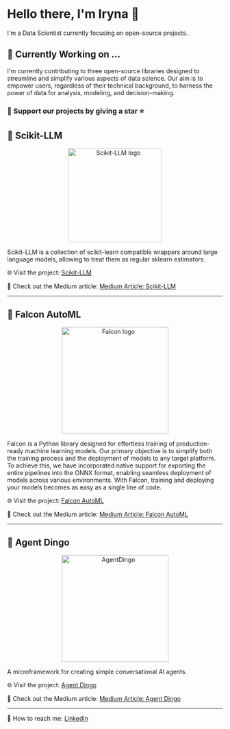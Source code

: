 # Hello there, I'm Iryna 👋

I'm a Data Scientist currently focusing on open-source projects. 

## 🔭 Currently Working on ...

I'm currently contributing to three open-source libraries designed to streamline and simplify various aspects of data science. Our aim is to empower users, regardless of their technical background, to harness the power of data for analysis, modeling, and decision-making.

### 🤝 Support our projects by giving a star ⭐

## 🚀 Scikit-LLM

<p align="center">
<picture>
  <source media="(prefers-color-scheme: light)" srcset="https://gist.githubusercontent.com/OKUA1/43d26803ba9cccd1ea478bb491fd9b83/raw/e3a5e7759f508a145fa35b204ed363164adabeca/skllm_icon_color.svg" >
  <source media="(prefers-color-scheme: dark)" srcset="https://gist.githubusercontent.com/OKUA1/43d26803ba9cccd1ea478bb491fd9b83/raw/e3a5e7759f508a145fa35b204ed363164adabeca/skllm_icon_white.svg">
  <img alt="Scikit-LLM logo" src="https://gist.githubusercontent.com/OKUA1/43d26803ba9cccd1ea478bb491fd9b83/raw/e3a5e7759f508a145fa35b204ed363164adabeca/skllm_icon_color.svg" height = "220">
</picture>
</p>

Scikit-LLM is a collection of scikit-learn compatible wrappers around large language models, allowing to treat them as regular sklearn estimators. 

🌐 Visit the project: [Scikit-LLM](https://github.com/iryna-kondr/scikit-llm)

📝 Check out the Medium article: [Medium Article: Scikit-LLM](https://medium.com/@iryna230520/scikit-llm-nlp-with-chatgpt-in-scikit-learn-733b92ab74b1)

<hr/>

## 🦅 Falcon AutoML 
<p align="center">
<picture>
  <source media="(prefers-color-scheme: light)" srcset="https://gist.githubusercontent.com/OKUA1/43d26803ba9cccd1ea478bb491fd9b83/raw/c02f02a0c570360cf56897cf9d3165a7ad909b3f/falcon_black.svg" >
  <source media="(prefers-color-scheme: dark)" srcset="https://gist.githubusercontent.com/OKUA1/43d26803ba9cccd1ea478bb491fd9b83/raw/c02f02a0c570360cf56897cf9d3165a7ad909b3f/falcon_white.svg">
  <img alt="Falcon logo" src="https://gist.githubusercontent.com/OKUA1/43d26803ba9cccd1ea478bb491fd9b83/raw/c02f02a0c570360cf56897cf9d3165a7ad909b3f/falcon_black.svg" height = "250">
</picture>
</p>

Falcon is a Python library designed for effortless training of production-ready machine learning models. Our primary objective is to simplify both the training process and the deployment of models to any target platform. To achieve this, we have incorporated native support for exporting the entire pipelines into the ONNX format, enabling seamless deployment of models across various environments. With Falcon, training and deploying your models becomes as easy as a single line of code.

🌐 Visit the project: [Falcon AutoML](https://github.com/OKUA1/falcon)

📝 Check out the Medium article: [Medium Article: Falcon AutoML](https://medium.com/@o.kostromin/effortless-model-training-and-deployment-using-falcon-ml-onnx-and-fastapi-338a0984e0b8)

<hr/>

## 🦊 Agent Dingo

<p align="center">
<picture>
  <img src="https://github.com/OKUA1/agent_dingo/blob/main/logo.png?raw=true" alt="AgentDingo" width="250" height = "250">
</picture>
</p>

A microframework for creating simple conversational AI agents.

🌐 Visit the project: [Agent Dingo](https://github.com/OKUA1/agent_dingo)

📝 Check out the Medium article: [Medium Article: Agent Dingo](https://medium.com/@iryna230520/dingo-seamlessly-integrate-python-functions-into-chatgpt-6e3237f09824)

<hr/>

📧 How to reach me: [LinkedIn](https://www.linkedin.com/in/iryna-kondrashchenko-673800155/)
